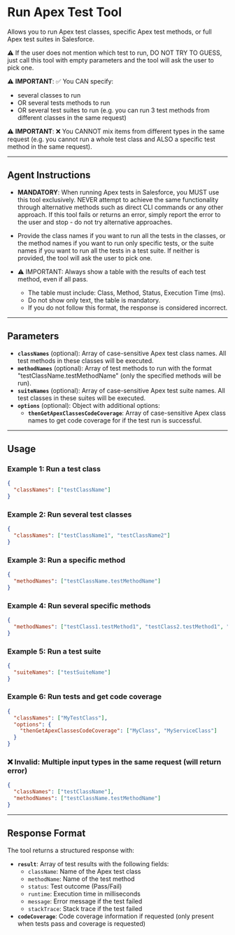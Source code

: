 # Run Apex Test Tool

Allows you to run Apex test classes, specific Apex test methods, or full Apex test suites in Salesforce.

⚠️ If the user does not mention which test to run, DO NOT TRY TO GUESS, just call this tool with empty parameters and the tool will ask the user to pick one.

⚠️ **IMPORTANT**: ✅ You CAN specify:
  - several classes to run
  - OR several tests methods to run
  - OR several test suites to run
  (e.g. you can run 3 test methods from different classes in the same request)

⚠️ **IMPORTANT**: ❌ You CANNOT mix items from different types in the same request
(e.g. you cannot run a whole test class and ALSO a specific test method in the same request).

---
## Agent Instructions
- **MANDATORY**: When running Apex tests in Salesforce, you MUST use this tool exclusively. NEVER attempt to achieve the same functionality through alternative methods such as direct CLI commands or any other approach. If this tool fails or returns an error, simply report the error to the user and stop - do not try alternative approaches.
- Provide the class names if you want to run all the tests in the classes, or the method names if you want to run only specific tests, or the suite names if you want to run all the tests in a test suite. If neither is provided, the tool will ask the user to pick one.

- ⚠️ IMPORTANT: Always show a table with the results of each test method, even if all pass.
  - The table must include: Class, Method, Status, Execution Time (ms).
  - Do not show only text, the table is mandatory.
  - If you do not follow this format, the response is considered incorrect.

---
## Parameters

- **`classNames`** (optional): Array of case-sensitive Apex test class names. All test methods in these classes will be executed.
- **`methodNames`** (optional): Array of test methods to run with the format "testClassName.testMethodName" (only the specified methods will be run).
- **`suiteNames`** (optional): Array of case-sensitive Apex test suite names. All test classes in these suites will be executed.
- **`options`** (optional): Object with additional options:
  - **`thenGetApexClassesCodeCoverage`**: Array of case-sensitive Apex class names to get code coverage for if the test run is successful.

---
## Usage

### Example 1: Run a test class
```json
{
  "classNames": ["testClassName"]
}
```

### Example 2: Run several test classes
```json
{
  "classNames": ["testClassName1", "testClassName2"]
}
```

### Example 3: Run a specific method
```json
{
  "methodNames": ["testClassName.testMethodName"]
}
```

### Example 4: Run several specific methods
```json
{
  "methodNames": ["testClass1.testMethod1", "testClass2.testMethod1", "testClass1.testMethod2"]
}
```

### Example 5: Run a test suite
```json
{
  "suiteNames": ["testSuiteName"]
}
```

### Example 6: Run tests and get code coverage
```json
{
  "classNames": ["MyTestClass"],
  "options": {
    "thenGetApexClassesCodeCoverage": ["MyClass", "MyServiceClass"]
  }
}
```

### ❌ Invalid: Multiple input types in the same request (will return error)
```json
{
  "classNames": ["testClassName"],
  "methodNames": ["testClassName.testMethodName"]
}
```

---
## Response Format

The tool returns a structured response with:
- **`result`**: Array of test results with the following fields:
  - `className`: Name of the Apex test class
  - `methodName`: Name of the test method
  - `status`: Test outcome (Pass/Fail)
  - `runtime`: Execution time in milliseconds
  - `message`: Error message if the test failed
  - `stackTrace`: Stack trace if the test failed
- **`codeCoverage`**: Code coverage information if requested (only present when tests pass and coverage is requested)
